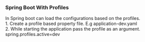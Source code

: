 ### Spring Boot With Profiles
In Spring boot can load the configurations based on the profiles.  
    1. Create a profile based property file. E.g application-dev.yaml  
    2. While starting the application pass the profile as an argument. spring.profiles.active=dev